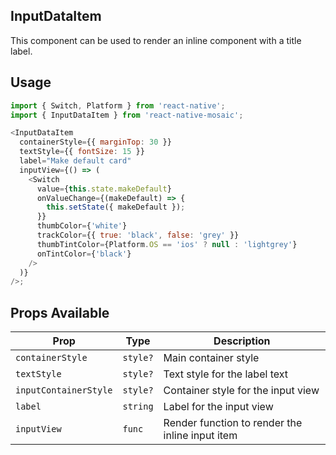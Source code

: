 ## InputDataItem

This component can be used to render an inline component with a title label.

## Usage

```js
import { Switch, Platform } from 'react-native';
import { InputDataItem } from 'react-native-mosaic';

<InputDataItem
  containerStyle={{ marginTop: 30 }}
  textStyle={{ fontSize: 15 }}
  label="Make default card"
  inputView={() => (
    <Switch
      value={this.state.makeDefault}
      onValueChange={(makeDefault) => {
        this.setState({ makeDefault });
      }}
      thumbColor={'white'}
      trackColor={{ true: 'black', false: 'grey' }}
      thumbTintColor={Platform.OS == 'ios' ? null : 'lightgrey'}
      onTintColor={'black'}
    />
  )}
/>;
```

## Props Available

| Prop                  | Type     | Description                                     |
| --------------------- | -------- | ----------------------------------------------- |
| `containerStyle`      | `style?` | Main container style                            |
| `textStyle`           | `style?` | Text style for the label text                   |
| `inputContainerStyle` | `style?` | Container style for the input view              |
| `label`               | `string` | Label for the input view                        |
| `inputView`           | `func`   | Render function to render the inline input item |

